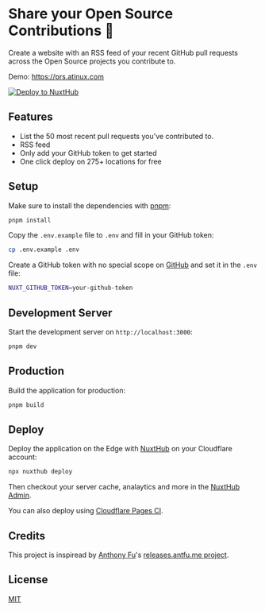# Share your Open Source Contributions 🤍

Create a website with an RSS feed of your recent GitHub pull requests across the Open Source projects you contribute to.

Demo: https://prs.atinux.com

[![Deploy to NuxtHub](https://hub.nuxt.com/button.svg)](https://hub.nuxt.com/new?repo=atinux/my-pull-requests)

## Features

- List the 50 most recent pull requests you've contributed to.
- RSS feed
- Only add your GitHub token to get started
- One click deploy on 275+ locations for free

## Setup

Make sure to install the dependencies with [pnpm](https://pnpm.io/installation#using-corepack):

```bash
pnpm install
```

Copy the `.env.example` file to `.env` and fill in your GitHub token:

```bash
cp .env.example .env
```

Create a GitHub token with no special scope on [GitHub](https://github.com/settings/personal-access-tokens/new) and set it in the `.env` file:

```bash
NUXT_GITHUB_TOKEN=your-github-token
```

## Development Server

Start the development server on `http://localhost:3000`:

```bash
pnpm dev
```

## Production

Build the application for production:

```bash
pnpm build
```

## Deploy

Deploy the application on the Edge with [NuxtHub](https://hub.nuxt.com) on your Cloudflare account:

```bash
npx nuxthub deploy
```

Then checkout your server cache, analaytics and more in the [NuxtHub Admin](https://admin.hub.nuxt.com).

You can also deploy using [Cloudflare Pages CI](https://hub.nuxt.com/docs/getting-started/deploy#cloudflare-pages-ci).

## Credits

This project is inspiread by [Anthony Fu](https://github.com/antfu)'s [releases.antfu.me project](https://github.com/antfu/releases.antfu.me).

## License

[MIT](./LICENSE)
